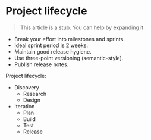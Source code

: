 <h1 class='chapter-h1'>Project lifecycle</h1>

> This article is a stub. You can help by expanding it. <!-- TODO -->

- Break your effort into milestones and sprints.
- Ideal sprint period is 2 weeks.
- Maintain good release hygiene.
- Use three-point versioning (semantic-style).
- Publish release notes.

Project lifecycle:

- Discovery
  - Research
  - Design
- Iteration
  - Plan
  - Build
  - Test
  - Release
